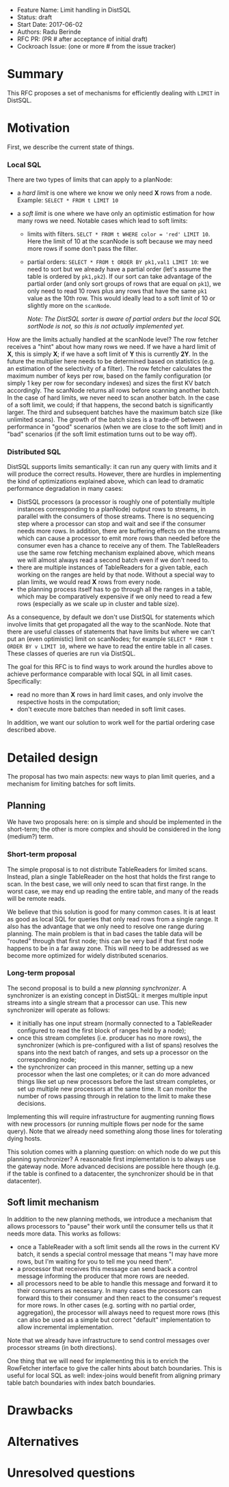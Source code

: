 - Feature Name: Limit handling in DistSQL
- Status: draft
- Start Date: 2017-06-02
- Authors: Radu Berinde
- RFC PR: (PR # after acceptance of initial draft)
- Cockroach Issue: (one or more # from the issue tracker)

# Summary

This RFC proposes a set of mechanisms for efficiently dealing with `LIMIT` in
DistSQL.

# Motivation

First, we describe the current state of things.

### Local SQL ###

There are two types of limits that can apply to a planNode:
 - a *hard limit* is one where we know we only need **X** rows from a node.
   Example: `SELECT * FROM t LIMIT 10`
 - a *soft limit* is one where we have only an optimistic estimation for how
   many rows we need. Notable cases which lead to soft limits:

   * limits with filters. `SELCT * FROM t WHERE color = 'red' LIMIT 10`. Here
     the limit of 10 at the scanNode is soft because we may need more rows if
     some don't pass the filter.

   * partial orders: `SELECT * FROM t ORDER BY pk1,val1 LIMIT 10`: we need to
     sort but we already have a partial order (let's assume the table is ordered
     by `pk1,pk2`). If our sort can take advantage of the partial order (and
     only sort groups of rows that are equal on `pk1`), we only need to read 10
     rows plus any rows that have the same `pk1` value as the 10th row. This
     would ideally lead to a soft limit of 10 or slightly more on the
     `scanNode`.

     *Note: The DistSQL sorter is aware of partial orders but the local SQL
     sortNode is not, so this is not actually implemented yet.*

How are the limits actually handled at the scanNode level? The row fetcher
receives a "hint" about how many rows we need. If we have a hard limit of **X**,
this is simply **X**; if we have a soft limit of **Y** this is currently **2Y**.
In the future the multiplier here needs to be determined based on statistics
(e.g. an estimation of the selectivity of a filter). The row fetcher calculates
the maximum number of keys per row, based on the family configuration (or simply
1 key per row for secondary indexes) and sizes the first KV batch accordingly.
The scanNode returns all rows before scanning another batch. In the case of hard
limits, we never need to scan another batch. In the case of a soft limit, we
could; if that happens, the second batch is significantly larger. The third
and subsequent batches have the maximum batch size (like unlimited scans). The
growth of the batch sizes is a trade-off between performance in "good" scenarios
(when we are close to the soft limit) and in "bad" scenarios (if the soft limit
estimation turns out to be way off).

### Distributed SQL ###

DistSQL supports limits semantically: it can run any query with limits and it
will produce the correct results. However, there are hurdles in implementing the
kind of optimizations explained above, which can lead to dramatic performance
degradation in many cases:
 - DistSQL processors (a processor is roughly one of potentially multiple
   instances corresponding to a planNode) output rows to streams, in parallel
   with the consumers of those streams. There is no sequencing step where a
   processor can stop and wait and see if the consumer needs more rows. In
   addition, there are buffering effects on the streams which can cause a
   processor to emit more rows than needed before the consumer even has a chance
   to receive any of them. The TableReaders use the same row fetching mechanism
   explained above, which means we will almost always read a second batch even
   if we don't need to.
 - there are multiple instances of TableReaders for a given table, each working
   on the ranges are held by that node. Without a special way to plan limits, we
   would read **X** rows from every node.
 - the planning process itself has to go through all the ranges in a table,
   which may be comparatively expensive if we only need to read a few rows
   (especially as we scale up in cluster and table size).

As a consequence, by default we don't use DistSQL for statements which involve
limits that get propagated all the way to the scanNode. Note that there are 
useful classes of statements that have limits but where we can't put an (even
optimistic) limit on scanNodes; for example
`SELECT * FROM t ORDER BY v LIMIT 10`, where we have to read the entire table in
all cases. These classes of queries are run via DistSQL.

The goal for this RFC is to find ways to work around the hurdles above to
achieve performance comparable with local SQL in all limit cases.
Specifically:
 - read no more than **X** rows in hard limit cases, and only involve the
   respective hosts in the computation;
 - don't execute more batches than needed in soft limit cases.

In addition, we want our solution to work well for the partial ordering case
described above.


# Detailed design

The proposal has two main aspects: new ways to plan limit queries, and a
mechanism for limiting batches for soft limits.

## Planning ##

We have two proposals here: on is simple and should be implemented in the
short-term; the other is more complex and should be considered in the long
(medium?) term.

### Short-term proposal ###

The simple proposal is to not distribute TableReaders for limited scans.
Instead, plan a single TableReader on the host that holds the first range to
scan. In the best case, we will only need to scan that first range. In the worst
case, we may end up reading the entire table, and many of the reads will be
remote reads.

We believe that this solution is good for many common cases. It is at least as
good as local SQL for queries that only read rows from a single range. It also
has the advantage that we only need to resolve one range during planning. The
main problem is that in bad cases the table data will be "routed" through that
first node; this can be very bad if that first node happens to be in a far away
zone. This will need to be addressed as we become more optimized for widely
distributed scenarios.

### Long-term proposal ###

The second proposal is to build a new *planning synchronizer*. A synchronizer is
an existing concept in DistSQL: it merges multiple input streams into a single
stream that a processor can use. This new synchronizer will operate as follows:
 - it initially has one input stream (normally connected to a TableReader
   configured to read the first block of ranges held by a node);
 - once this stream completes (i.e. producer has no more rows), the synchronizer
   (which is pre-configured with a list of spans) resolves the spans into the
   next batch of ranges, and sets up a processor on the corresponding node;
 - the synchronizer can proceed in this manner, setting up a new processor when
   the last one completes; or it can do more advanced things like set up new
   processors before the last stream completes, or set up multiple new
   processors at the same time. It can monitor the number of rows passing
   through in relation to the limit to make these decisions.

Implementing this will require infrastructure for augmenting running flows with
new processors (or running multiple flows per node for the same query). Note
that we already need something along those lines for tolerating dying hosts.

This solution comes with a planning question: on which node do we put this
planning synchronizer? A reasonable first implementation is to always use the
gateway node. More advanced decisions are possible here though (e.g. if the
table is confined to a datacenter, the synchronizer should be in that
datacenter).

## Soft limit mechanism ##

In addition to the new planning methods, we introduce a mechanism that allows
processors to "pause" their work until the consumer tells us that it needs more
data. This works as follows:
 - once a TableReader with a soft limit sends all the rows in the current KV
   batch, it sends a special control message that means "I may have more rows,
   but I'm waiting for you to tell me you need them".
 - a processor that receives this message can send back a control message
   informing the producer that more rows are needed.
 - all processors need to be able to handle this message and forward it to their
   consumers as necessary. In many cases the processors can forward this to
   their consumer and then react to the consumer's request for more rows. In
   other cases (e.g. sorting with no partial order, aggregation), the processor
   will always need to request more rows (this can also be used as a simple but
   correct "default" implementation to allow incremental implementation.

Note that we already have infrastructure to send control messages over processor
streams (in both directions).

One thing that we will need for implementing this is to enrich the RowFetcher
interface to give the caller hints about batch boundaries. This is useful for
local SQL as well: index-joins would benefit from aligning primary table batch
boundaries with index batch boundaries.

# Drawbacks

# Alternatives

# Unresolved questions
